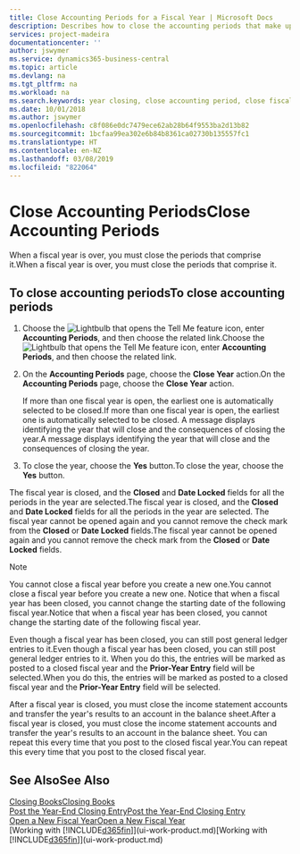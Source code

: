 ```yaml
---
title: Close Accounting Periods for a Fiscal Year | Microsoft Docs
description: Describes how to close the accounting periods that make up the fiscal year.
services: project-madeira
documentationcenter: ''
author: jswymer
ms.service: dynamics365-business-central
ms.topic: article
ms.devlang: na
ms.tgt_pltfrm: na
ms.workload: na
ms.search.keywords: year closing, close accounting period, close fiscal year, bank account detailed trial balance
ms.date: 10/01/2018
ms.author: jswymer
ms.openlocfilehash: c8f086e0dc7479ece62ab28b64f9553ba2d13b82
ms.sourcegitcommit: 1bcfaa99ea302e6b84b8361ca02730b135557fc1
ms.translationtype: HT
ms.contentlocale: en-NZ
ms.lasthandoff: 03/08/2019
ms.locfileid: "822064"
---
```

# <a name="close-accounting-periods"></a><span data-ttu-id="e4065-103">Close Accounting Periods</span><span class="sxs-lookup"><span data-stu-id="e4065-103">Close Accounting Periods</span></span>
<span data-ttu-id="e4065-104">When a fiscal year is over, you must close the periods that comprise it.</span><span class="sxs-lookup"><span data-stu-id="e4065-104">When a fiscal year is over, you must close the periods that comprise it.</span></span>

## <a name="to-close-accounting-periods"></a><span data-ttu-id="e4065-105">To close accounting periods</span><span class="sxs-lookup"><span data-stu-id="e4065-105">To close accounting periods</span></span>
1. <span data-ttu-id="e4065-106">Choose the ![Lightbulb that opens the Tell Me feature](media/ui-search/search_small.png "Tell me what you want to do") icon, enter **Accounting Periods**, and then choose the related link.</span><span class="sxs-lookup"><span data-stu-id="e4065-106">Choose the ![Lightbulb that opens the Tell Me feature](media/ui-search/search_small.png "Tell me what you want to do") icon, enter **Accounting Periods**, and then choose the related link.</span></span>
2. <span data-ttu-id="e4065-107">On the **Accounting Periods** page, choose the **Close Year** action.</span><span class="sxs-lookup"><span data-stu-id="e4065-107">On the **Accounting Periods** page, choose the **Close Year** action.</span></span>

    <span data-ttu-id="e4065-108">If more than one fiscal year is open, the earliest one is automatically selected to be closed.</span><span class="sxs-lookup"><span data-stu-id="e4065-108">If more than one fiscal year is open, the earliest one is automatically selected to be closed.</span></span> <span data-ttu-id="e4065-109">A message displays identifying the year that will close and the consequences of closing the year.</span><span class="sxs-lookup"><span data-stu-id="e4065-109">A message displays identifying the year that will close and the consequences of closing the year.</span></span>
3. <span data-ttu-id="e4065-110">To close the year, choose the **Yes** button.</span><span class="sxs-lookup"><span data-stu-id="e4065-110">To close the year, choose the **Yes** button.</span></span>

<span data-ttu-id="e4065-111">The fiscal year is closed, and the **Closed** and **Date Locked** fields for all the periods in the year are selected.</span><span class="sxs-lookup"><span data-stu-id="e4065-111">The fiscal year is closed, and the **Closed** and **Date Locked** fields for all the periods in the year are selected.</span></span> <span data-ttu-id="e4065-112">The fiscal year cannot be opened again and you cannot remove the check mark from the **Closed** or **Date Locked** fields.</span><span class="sxs-lookup"><span data-stu-id="e4065-112">The fiscal year cannot be opened again and you cannot remove the check mark from the **Closed** or **Date Locked** fields.</span></span>

> [!NOTE]  
>   <span data-ttu-id="e4065-113">You cannot close a fiscal year before you create a new one.</span><span class="sxs-lookup"><span data-stu-id="e4065-113">You cannot close a fiscal year before you create a new one.</span></span> <span data-ttu-id="e4065-114">Notice that when a fiscal year has been closed, you cannot change the starting date of the following fiscal year.</span><span class="sxs-lookup"><span data-stu-id="e4065-114">Notice that when a fiscal year has been closed, you cannot change the starting date of the following fiscal year.</span></span>

<span data-ttu-id="e4065-115">Even though a fiscal year has been closed, you can still post general ledger entries to it.</span><span class="sxs-lookup"><span data-stu-id="e4065-115">Even though a fiscal year has been closed, you can still post general ledger entries to it.</span></span> <span data-ttu-id="e4065-116">When you do this, the entries will be marked as posted to a closed fiscal year and the **Prior-Year Entry** field will be selected.</span><span class="sxs-lookup"><span data-stu-id="e4065-116">When you do this, the entries will be marked as posted to a closed fiscal year and the **Prior-Year Entry** field will be selected.</span></span>

<span data-ttu-id="e4065-117">After a fiscal year is closed, you must close the income statement accounts and transfer the year's results to an account in the balance sheet.</span><span class="sxs-lookup"><span data-stu-id="e4065-117">After a fiscal year is closed, you must close the income statement accounts and transfer the year's results to an account in the balance sheet.</span></span> <span data-ttu-id="e4065-118">You can repeat this every time that you post to the closed fiscal year.</span><span class="sxs-lookup"><span data-stu-id="e4065-118">You can repeat this every time that you post to the closed fiscal year.</span></span>

## <a name="see-also"></a><span data-ttu-id="e4065-119">See Also</span><span class="sxs-lookup"><span data-stu-id="e4065-119">See Also</span></span>
[<span data-ttu-id="e4065-120">Closing Books</span><span class="sxs-lookup"><span data-stu-id="e4065-120">Closing Books</span></span>](year-close-books.md)  
[<span data-ttu-id="e4065-121">Post the Year-End Closing Entry</span><span class="sxs-lookup"><span data-stu-id="e4065-121">Post the Year-End Closing Entry</span></span>](year-how-post-year-end-close-entry.md)  
[<span data-ttu-id="e4065-122">Open a New Fiscal Year</span><span class="sxs-lookup"><span data-stu-id="e4065-122">Open a New Fiscal Year</span></span>](finance-how-open-new-fiscal-year.md)  
<span data-ttu-id="e4065-123">[Working with [!INCLUDE[d365fin](includes/d365fin_md.md)]](ui-work-product.md)</span><span class="sxs-lookup"><span data-stu-id="e4065-123">[Working with [!INCLUDE[d365fin](includes/d365fin_md.md)]](ui-work-product.md)</span></span>
